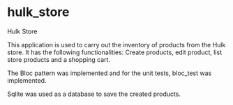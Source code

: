 # hulk_store

Hulk Store

This application is used to carry out the inventory of products from the Hulk store. It has the following functionalities: Create products,
edit product, list store products and a shopping cart.

The Bloc pattern was implemented and for the unit tests, bloc_test was implemented.

Sqlite was used as a database to save the created products.


